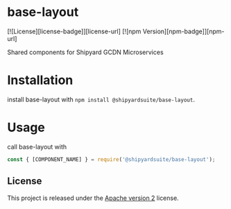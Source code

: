 # base-layout

[![License][license-badge]][license-url]
[![npm Version][npm-badge]][npm-url]

Shared components for Shipyard GCDN Microservices

# Installation
install base-layout with `npm install @shipyardsuite/base-layout`.

# Usage
call base-layout with 
```javascript
const { [COMPONENT_NAME] } = require('@shipyardsuite/base-layout');
```

## License
This project is released under the [Apache version 2](LICENSE) license.
